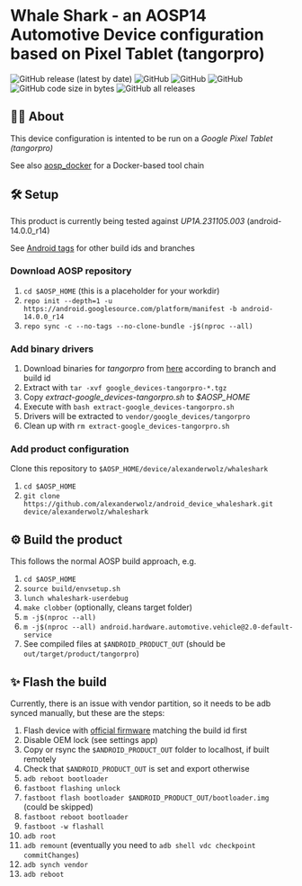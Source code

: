 # Whale Shark - an AOSP14 Automotive Device configuration based on Pixel Tablet (tangorpro)

![GitHub release (latest by date)](https://img.shields.io/github/v/release/alexanderwolz/android_device_whaleshark)
![GitHub](https://img.shields.io/badge/aosp-14-orange)
![GitHub](https://img.shields.io/badge/arch-arm64v8-orange)
![GitHub](https://img.shields.io/github/license/alexanderwolz/android_device_whaleshark)
![GitHub code size in bytes](https://img.shields.io/github/languages/code-size/alexanderwolz/android_device_whaleshark)
![GitHub all releases](https://img.shields.io/github/downloads/alexanderwolz/android_device_whaleshark/total?color=informational)

## 🧑‍💻 About

This device configuration is intented to be run on a *Google Pixel Tablet (tangorpro)*

See also [aosp_docker](https://github.com/alexanderwolz/aosp_docker) for a Docker-based tool chain


## 🛠️ Setup

This product is currently being tested against *UP1A.231105.003* (android-14.0.0_r14)

See [Android tags](https://source.android.com/docs/setup/about/build-numbers) for other build ids and branches


### Download AOSP repository

1. ```cd $AOSP_HOME``` (this is a placeholder for your workdir)
2. ```repo init --depth=1 -u https://android.googlesource.com/platform/manifest -b android-14.0.0_r14```
3. ```repo sync -c --no-tags --no-clone-bundle -j$(nproc --all)```


### Add binary drivers
1. Download binaries for *tangorpro* from [here](https://developers.google.com/android/drivers?hl=en) according to branch and build id
2. Extract with ```tar -xvf google_devices-tangorpro-*.tgz```
3. Copy *extract-google_devices-tangorpro.sh* to *$AOSP_HOME*
4. Execute with ```bash extract-google_devices-tangorpro.sh```
6. Drivers will be extracted to ```vendor/google_devices/tangorpro```
7. Clean up with ```rm extract-google_devices-tangorpro.sh```


### Add product configuration

Clone this repository to ```$AOSP_HOME/device/alexanderwolz/whaleshark```

1. ```cd $AOSP_HOME```
2. ```git clone https://github.com/alexanderwolz/android_device_whaleshark.git device/alexanderwolz/whaleshark```


## ⚙️ Build the product

This follows the normal AOSP build approach, e.g.
1. ```cd $AOSP_HOME```
1. ```source build/envsetup.sh```
2. ```lunch whaleshark-userdebug```
3. ```make clobber``` (optionally, cleans target folder)
4. ```m -j$(nproc --all)```
5. ```m -j$(nproc --all) android.hardware.automotive.vehicle@2.0-default-service```
6. See compiled files at ```$ANDROID_PRODUCT_OUT``` (should be ```out/target/product/tangorpro```)

## ✨ Flash the build

Currently, there is an issue with vendor partition, so it needs to be adb synced manually, but these are the steps:

1. Flash device with [official firmware](https://developers.google.com/android/images?hl=en) matching the build id first
2. Disable OEM lock (see settings app)
3. Copy or rsync the ```$ANDROID_PRODUCT_OUT``` folder to localhost, if built remotely
4. Check that ```$ANDROID_PRODUCT_OUT``` is set and export otherwise
5. ```adb reboot bootloader```
6. ```fastboot flashing unlock```
7. ```fastboot flash bootloader $ANDROID_PRODUCT_OUT/bootloader.img``` (could be skipped)
8. ```fastboot reboot bootloader```
9. ```fastboot -w flashall```
10. ```adb root```
11. ```adb remount``` (eventually you need to ```adb shell vdc checkpoint commitChanges```)
12. ```adb synch vendor```
13. ```adb reboot```
